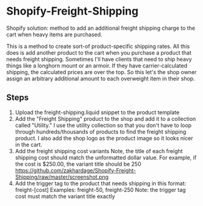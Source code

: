 # Shopify-Freight-Shipping
Shopify solution: method to add an additional freight shipping charge to the cart when heavy items are purchased.

This is a method to create sort-of product-specific shipping rates. All this does is add another product to the cart when you purchase a product that needs freight shipping. Sometimes I'll have clients that need to ship heavy things like a longhorn mount or an armoir. If they have carrier-calculated shipping, the calculated prices are over the top. So this let's the shop owner assign an arbitrary additional amount to each overweight item in their shop.

## Steps

1. Upload the freight-shipping.liquid snippet to the product template
2. Add the "Freight Shipping" product to the shop and add it to a collection called "Utility."
  I use the utility collection so that you don't have to loop through hundreds/thousands of products to find the freight shipping product.
  I also add the shop logo as the product image so it looks nicer in the cart.
3. Add the freight shipping cost variants
  Note, the title of each freight shipping cost should match the unformatted dollar value. For example, if the cost is $250.00, the variant title should be 250
  https://github.com/zakhardage/Shopify-Freight-Shipping/raw/master/screenshot.png
4. Add the trigger tag to the product that needs shipping in this format: freight-[cost]
  Examples: freight-50, freight-250
  Note: the trigger tag cost must match the variant title exactly